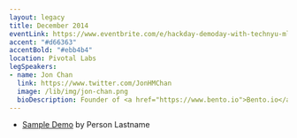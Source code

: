 ```yaml
---
layout: legacy
title: December 2014
eventLink: https://www.eventbrite.com/e/hackday-demoday-with-technyu-mlh-createcooper-and-eia-tickets-14278034987
accent: "#d66363"
accentBold: "#ebb4b4"
location: Pivotal Labs
legSpeakers:
- name: Jon Chan
  link: https://www.twitter.com/JonHMChan
  image: /lib/img/jon-chan.png
  bioDescription: Founder of <a href="https://www.bento.io">Bento.io</a> and Software Developer at Stack Overflow.
---
```


* [Sample Demo](#) by Person Lastname